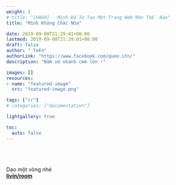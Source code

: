 ```yaml
---
weight: 2
# title: "[HUGO] - Mình Đã Tự Tạo Một Trang Web Như Thế Nào"
title: "Mình Không Chắc Nữa"

date: 2019-09-08T21:29:01+08:00
lastmod: 2019-09-08T21:29:01+08:00
draft: false
author: " TeFo"
authorLink: "https://www.facebook.com/queo.stn/"
description: "Bấm vô nhanh cmm lên !"

images: []
resources:
- name: "featured-image"
  src: "featured-image.png"

tags: ["cr"]
# categories: ["documentation"]

lightgallery: true

toc:
  auto: false
---
```

\
\
\
Dạo một vòng nhé 
\
[**livin/room**](https://beacons.ai/livin/room)

<!--more-->